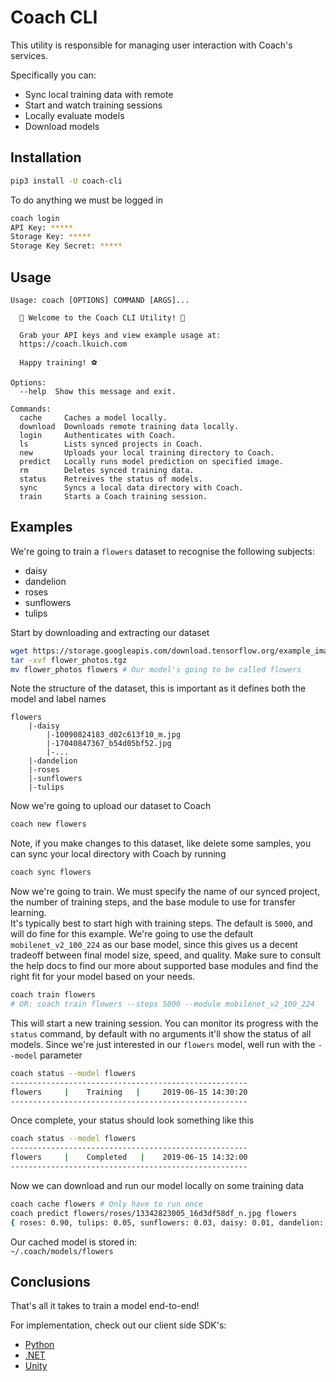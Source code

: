 # Coach CLI

This utility is responsible for managing user interaction with Coach's services.

Specifically you can:

- Sync local training data with remote
- Start and watch training sessions
- Locally evaluate models
- Download models

## Installation

```bash
pip3 install -U coach-cli
```

To do anything we must be logged in

```bash
coach login
API Key: *****
Storage Key: *****
Storage Key Secret: *****
```

## Usage

```
Usage: coach [OPTIONS] COMMAND [ARGS]...

  💖 Welcome to the Coach CLI Utility! 💖

  Grab your API keys and view example usage at:
  https://coach.lkuich.com

  Happy training! ⚽

Options:
  --help  Show this message and exit.

Commands:
  cache     Caches a model locally.
  download  Downloads remote training data locally.  
  login     Authenticates with Coach.
  ls        Lists synced projects in Coach.
  new       Uploads your local training directory to Coach.
  predict   Locally runs model prediction on specified image.
  rm        Deletes synced training data.
  status    Retreives the status of models.
  sync      Syncs a local data directory with Coach.
  train     Starts a Coach training session.
```

## Examples

We're going to train a `flowers` dataset to recognise the following subjects:

- daisy
- dandelion
- roses
- sunflowers
- tulips

Start by downloading and extracting our dataset

```bash
wget https://storage.googleapis.com/download.tensorflow.org/example_images/flower_photos.tgz
tar -xvf flower_photos.tgz
mv flower_photos flowers # Our model's going to be called flowers
```

Note the structure of the dataset, this is important as it defines both the model and label names

```
flowers
    |-daisy
        |-10090824183_d02c613f10_m.jpg
        |-17040847367_b54d05bf52.jpg
        |-...
    |-dandelion
    |-roses
    |-sunflowers
    |-tulips
```

Now we're going to upload our dataset to Coach

```bash
coach new flowers
```

Note, if you make changes to this dataset, like delete some samples, you can sync your local directory with Coach by running

```bash
coach sync flowers
```

Now we're going to train. We must specify the name of our synced project, the number of training steps, and the base module to use for transfer learning.  
It's typically best to start high with training steps. The default is `5000`, and will do fine for this example. We're going to use the default `mobilenet_v2_100_224` as our base model, since this gives us a decent tradeoff between final model size, speed, and quality. Make sure to consult the help docs to find our more about supported base modules and find the right fit for your model based on your needs.

```bash
coach train flowers
# OR: coach train flowers --steps 5000 --module mobilenet_v2_100_224
```

This will start a new training session. You can monitor its progress with the `status` command, by default with no arguments it'll show the status of all models. Since we're just interested in our `flowers` model, well run with the `--model` parameter

```bash
coach status --model flowers
-----------------------------------------------------
flowers     |    Training   |     2019-06-15 14:30:20
-----------------------------------------------------
```

Once complete, your status should look something like this

```bash
coach status --model flowers
-----------------------------------------------------
flowers     |    Completed   |    2019-06-15 14:32:00
-----------------------------------------------------
```

Now we can download and run our model locally on some training data

```bash
coach cache flowers # Only have to run once
coach predict flowers/roses/13342823005_16d3df58df_n.jpg flowers
{ roses: 0.90, tulips: 0.05, sunflowers: 0.03, daisy: 0.01, dandelion: 0.01 }
```

Our cached model is stored in:  
`~/.coach/models/flowers`

## Conclusions

That's all it takes to train a model end-to-end!

For implementation, check out our client side SDK's:

- [Python](https://github.com/lkuich/coach-python)
- [.NET](https://github.com/lkuich/coach-dotnet)
- [Unity](https://github.com/lkuich/coach-unity)
